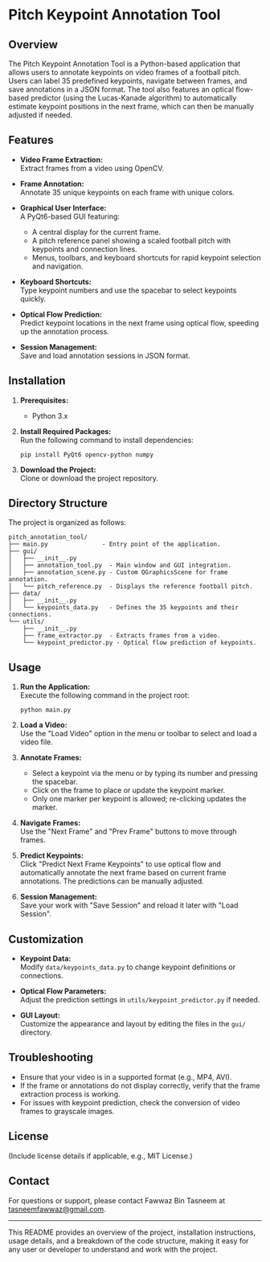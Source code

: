 Pitch Keypoint Annotation Tool
===============================

Overview
--------
The Pitch Keypoint Annotation Tool is a Python-based application that allows users to annotate keypoints on video frames of a football pitch. Users can label 35 predefined keypoints, navigate between frames, and save annotations in a JSON format. The tool also features an optical flow-based predictor (using the Lucas-Kanade algorithm) to automatically estimate keypoint positions in the next frame, which can then be manually adjusted if needed.

Features
--------
- **Video Frame Extraction:**  
  Extract frames from a video using OpenCV.

- **Frame Annotation:**  
  Annotate 35 unique keypoints on each frame with unique colors.

- **Graphical User Interface:**  
  A PyQt6-based GUI featuring:
  - A central display for the current frame.
  - A pitch reference panel showing a scaled football pitch with keypoints and connection lines.
  - Menus, toolbars, and keyboard shortcuts for rapid keypoint selection and navigation.

- **Keyboard Shortcuts:**  
  Type keypoint numbers and use the spacebar to select keypoints quickly.

- **Optical Flow Prediction:**  
  Predict keypoint locations in the next frame using optical flow, speeding up the annotation process.

- **Session Management:**  
  Save and load annotation sessions in JSON format.

Installation
------------
1. **Prerequisites:**  
   - Python 3.x

2. **Install Required Packages:**  
   Run the following command to install dependencies:
   ```
   pip install PyQt6 opencv-python numpy
   ```

3. **Download the Project:**  
   Clone or download the project repository.

Directory Structure
-------------------
The project is organized as follows:

```
pitch_annotation_tool/
├── main.py               - Entry point of the application.
├── gui/
│   ├── __init__.py
│   ├── annotation_tool.py  - Main window and GUI integration.
│   ├── annotation_scene.py - Custom QGraphicsScene for frame annotation.
│   └── pitch_reference.py  - Displays the reference football pitch.
├── data/
│   ├── __init__.py
│   └── keypoints_data.py   - Defines the 35 keypoints and their connections.
└── utils/
    ├── __init__.py
    ├── frame_extractor.py  - Extracts frames from a video.
    └── keypoint_predictor.py - Optical flow prediction of keypoints.
```

Usage
-----
1. **Run the Application:**  
   Execute the following command in the project root:
   ```
   python main.py
   ```

2. **Load a Video:**  
   Use the "Load Video" option in the menu or toolbar to select and load a video file.

3. **Annotate Frames:**  
   - Select a keypoint via the menu or by typing its number and pressing the spacebar.
   - Click on the frame to place or update the keypoint marker.
   - Only one marker per keypoint is allowed; re-clicking updates the marker.

4. **Navigate Frames:**  
   Use the "Next Frame" and "Prev Frame" buttons to move through frames.

5. **Predict Keypoints:**  
   Click "Predict Next Frame Keypoints" to use optical flow and automatically annotate the next frame based on current frame annotations. The predictions can be manually adjusted.

6. **Session Management:**  
   Save your work with "Save Session" and reload it later with "Load Session".

Customization
-------------
- **Keypoint Data:**  
  Modify `data/keypoints_data.py` to change keypoint definitions or connections.

- **Optical Flow Parameters:**  
  Adjust the prediction settings in `utils/keypoint_predictor.py` if needed.

- **GUI Layout:**  
  Customize the appearance and layout by editing the files in the `gui/` directory.

Troubleshooting
---------------
- Ensure that your video is in a supported format (e.g., MP4, AVI).
- If the frame or annotations do not display correctly, verify that the frame extraction process is working.
- For issues with keypoint prediction, check the conversion of video frames to grayscale images.

License
-------
(Include license details if applicable, e.g., MIT License.)

Contact
-------
For questions or support, please contact Fawwaz Bin Tasneem at tasneemfawwaz@gmail.com.

---

This README provides an overview of the project, installation instructions, usage details, and a breakdown of the code structure, making it easy for any user or developer to understand and work with the project.
